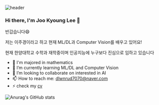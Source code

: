 
![header](https://capsule-render.vercel.app/api?type=wave&color=auto&height=300&section=header&text=Welcome%20JK&fontSize=90)


### Hi there, I'm Joo Kyoung Lee 👋



 반갑습니다😄
 
저는 이주경이라고 하고 현재 ML/DL과 Computer Vision를 배우고 있어요!

현재 한양대학교 수학과 재학중이며 인공지능에 누구보다 진심으로 임하고 있습니다


- 🔭 I'm majored in mathematics
- 🌱 I’m currently learning ML/DL and Computer Vision
- 👯 I’m looking to collaborate on interested in AI
- 📫 How to reach me: dlwnrud7070@naver.com
- ⚡ check my [cv](https://github.com/jk56789/jk56789/files/10576307/cv.pdf)



![Anurag's GitHub stats](https://github-readme-stats.vercel.app/api?username=jk56789&show_icons=true&theme=radical)







